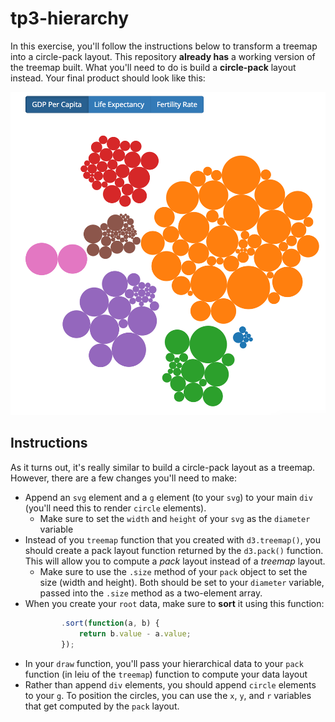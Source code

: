 # tp3-hierarchy

In this exercise, you'll follow the instructions below to transform a treemap into a circle-pack layout. This repository **already has** a working version of the treemap built. What you'll need to do is build a **circle-pack** layout instead. Your final product should look like this:

![example 1 complete](imgs/complete.png)

## Instructions

As it turns out, it's really similar to build a circle-pack layout as a treemap. However, there are a few changes you'll need to make:

- Append an `svg` element and a `g` element (to your `svg`) to your main `div` (you'll need this to render `circle` elements). 
    - Make sure to set the `width` and `height` of your `svg` as the `diameter` variable
- Instead of you `treemap` function that you created with `d3.treemap()`, you should create a pack layout function returned by the `d3.pack()` function. This will allow you to compute a _pack_ layout instead of a _treemap_ layout. 
    - Make sure to use the `.size` method of your `pack` object to set the size (width and height). Both should be set to your `diameter` variable, passed into the `.size` method as a two-element array.
- When you create your `root` data, make sure to **sort** it using this function: 
    ```javascript
            .sort(function(a, b) {
                return b.value - a.value;
            });
    ```
- In your `draw` function, you'll pass your hierarchical data to your `pack` function (in leiu of the `treemap`) function to compute your data layout
- Rather than append `div` elements, you should append `circle` elements to your `g`. To position the circles, you can use the `x`, `y`, and `r` variables that get computed by the `pack` layout.